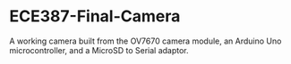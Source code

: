 # ECE387-Final-Camera
A working camera built from the OV7670 camera module, an Arduino Uno microcontroller, and a MicroSD to Serial adaptor.
